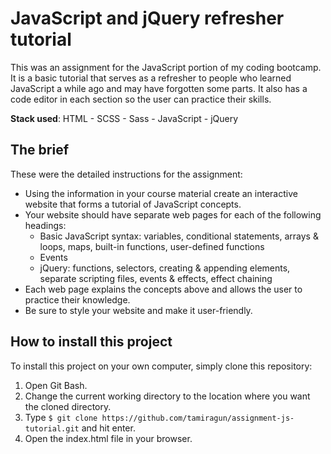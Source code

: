 # JavaScript and jQuery refresher tutorial

This was an assignment for the JavaScript portion of my coding bootcamp. It is a basic tutorial that serves as a refresher to people who learned JavaScript a while ago and may have forgotten some parts. It also has a code editor in each section so the user can practice their skills.

**Stack used**: HTML - SCSS - Sass - JavaScript - jQuery

## The brief

These were the detailed instructions for the assignment:

- Using the information in your course material create an interactive website that forms a tutorial of JavaScript concepts.
- Your website should have separate web pages for each of the following headings:
  - Basic JavaScript syntax: variables, conditional statements, arrays & loops, maps, built-in functions, user-defined functions
  - Events
  - jQuery: functions, selectors, creating & appending elements, separate scripting files, events & effects, effect chaining
- Each web page explains the concepts above and allows the user to practice their knowledge.
- Be sure to style your website and make it user-friendly.

## How to install this project

To install this project on your own computer, simply clone this repository:

1. Open Git Bash.
2. Change the current working directory to the location where you want the cloned directory.
3. Type `$ git clone https://github.com/tamiragun/assignment-js-tutorial.git` and hit enter.
4. Open the index.html file in your browser.
